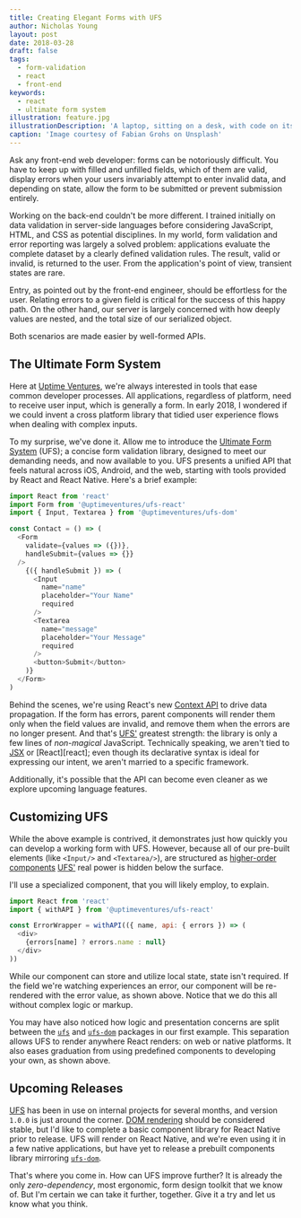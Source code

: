 ```yaml
---
title: Creating Elegant Forms with UFS
author: Nicholas Young
layout: post
date: 2018-03-28
draft: false
tags:
  - form-validation
  - react
  - front-end
keywords:
  - react
  - ultimate form system
illustration: feature.jpg
illustrationDescription: 'A laptop, sitting on a desk, with code on its screen.'
caption: 'Image courtesy of Fabian Grohs on Unsplash'
---
```

Ask any front-end web developer: forms can be notoriously difficult. You have
to keep up with filled and unfilled fields, which of them are valid, display
errors when your users invariably attempt to enter invalid data, and depending
on state, allow the form to be submitted or prevent submission entirely.

Working on the back-end couldn't be more different. I trained initially on data
validation in server-side languages before considering JavaScript, HTML, and
CSS as potential disciplines. In my world, form validation and error reporting
was largely a solved problem: applications evaluate the complete dataset by
a clearly defined validation rules. The result, valid or invalid, is
returned to the user. From the application's point of view, transient states
are rare.

Entry, as pointed out by the front-end engineer, should be effortless for the
user. Relating errors to a given field is critical
for the success of this happy path. On the other hand, our server is largely
concerned with how deeply values are nested, and the total size of our
serialized object.

Both scenarios are made easier by well-formed APIs.

## The Ultimate Form System

Here at [Uptime Ventures][ufs], we're always interested in tools that ease common
developer processes. All applications, regardless of platform, need to receive
user input, which is generally a form. In early 2018, I wondered if we could
invent a cross platform library that tidied user experience flows when dealing
with complex inputs.

To my surprise, we've done it. Allow me to introduce the [Ultimate Form
System][ufs] (UFS); a concise form validation library, designed to meet our
demanding needs, and now available to you. UFS presents a unified API that feels
natural across iOS, Android, and the web, starting with tools provided by React
and React Native. Here's a brief example:

```javascript
import React from 'react'
import Form from '@uptimeventures/ufs-react'
import { Input, Textarea } from '@uptimeventures/ufs-dom'

const Contact = () => (
  <Form
    validate={values => ({})},
    handleSubmit={values => {}}
  />
    {({ handleSubmit }) => (
      <Input
        name="name"
        placeholder="Your Name"
        required
      />
      <Textarea
        name="message"
        placeholder="Your Message"
        required
      />
      <button>Submit</button>
    )}
  </Form>
)
```

Behind the scenes, we're using React's new [Context API][react-context] to
drive data propagation. If the form has errors, parent components will render them only when the field values are invalid, and remove them when the errors are no longer present. And that's [UFS'][ufs] greatest strength: the library is only a few lines of *non-magical* JavaScript. Technically speaking, we aren't tied to [JSX][jsx] or [React][react]; even though its declarative syntax is ideal for expressing our intent, we aren't married to a specific framework.

Additionally, it's possible that the API can become even cleaner as we explore upcoming language features.

## Customizing UFS

While the above example is contrived, it demonstrates just how quickly you can
develop a working form with UFS. However, because all of our pre-built
elements (like `<Input/>` and `<Textarea/>`), are structured as [higher-order
components][hoc] [UFS'][ufs] real power is hidden below the surface.

I'll use a specialized component, that you will likely employ, to explain.

```javascript
import React from 'react'
import { withAPI } from '@uptimeventures/ufs-react'

const ErrorWrapper = withAPI(({ name, api: { errors }) => (
  <div>
    {errors[name] ? errors.name : null}
  </div>
))
```

While our component can store and utilize local state, state isn't required. If the field we're watching experiences an error, our component will be re-rendered with the error value, as shown above. Notice that we do this all without complex logic or markup.

You may have also noticed how logic and presentation concerns are split between the [`ufs`][ufscore] and [`ufs-dom`][ufsdom] packages in our first example. This separation allows UFS to render anywhere React renders: on web or native platforms. It also eases graduation from using predefined components to developing your own, as shown above.

## Upcoming Releases

[UFS][ufs] has been in use on internal projects for several months, and version `1.0.0` is just around the corner. [DOM rendering][ufsdom] should be considered stable, but I'd like to complete a basic component library for React Native prior to release. UFS will render on React Native, and we're even using it in a few native applications, but have yet to release a prebuilt components library mirroring [`ufs-dom`][ufsdom].

That's where you come in. How can UFS improve further? It is already the only *zero-dependency*, most ergonomic, form design toolkit that we know of. But I'm certain we can take it further, together. Give it a try and let us know what you think.

[uv]: https://www.uptime.ventures/
[ufs]: https://www.npmjs.com/package/@uptimeventures/ufs-react/
[jsx]: https://reactjs.org/docs/introducing-jsx.html
[hoc]: https://reactjs.org/docs/higher-order-components.html
[react-context]: https://reactjs.org/docs/context.html
[ufscore]: https://bitbucket.org/uptimeventures/ufs/src/master/packages/ufs-react/
[ufsdom]: https://bitbucket.org/uptimeventures/ufs/src/master/packages/ufs-dom/

